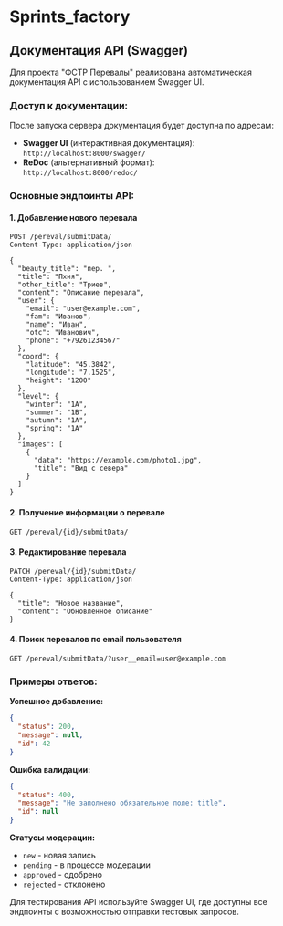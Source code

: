 # Sprints_factory

## Документация API (Swagger)

Для проекта "ФСТР Перевалы" реализована автоматическая документация API с использованием Swagger UI.

### Доступ к документации:

После запуска сервера документация будет доступна по адресам:
- **Swagger UI** (интерактивная документация):  
  `http://localhost:8000/swagger/`
- **ReDoc** (альтернативный формат):  
  `http://localhost:8000/redoc/`

### Основные эндпоинты API:

#### 1. Добавление нового перевала
```http
POST /pereval/submitData/
Content-Type: application/json

{
  "beauty_title": "пер. ",
  "title": "Пхия",
  "other_title": "Триев",
  "content": "Описание перевала",
  "user": {
    "email": "user@example.com",
    "fam": "Иванов",
    "name": "Иван",
    "otc": "Иванович",
    "phone": "+79261234567"
  },
  "coord": {
    "latitude": "45.3842",
    "longitude": "7.1525",
    "height": "1200"
  },
  "level": {
    "winter": "1A",
    "summer": "1B",
    "autumn": "1A",
    "spring": "1A"
  },
  "images": [
    {
      "data": "https://example.com/photo1.jpg",
      "title": "Вид с севера"
    }
  ]
}
```

#### 2. Получение информации о перевале
```http
GET /pereval/{id}/submitData/
```

#### 3. Редактирование перевала
```http
PATCH /pereval/{id}/submitData/
Content-Type: application/json

{
  "title": "Новое название",
  "content": "Обновленное описание"
}
```

#### 4. Поиск перевалов по email пользователя
```http
GET /pereval/submitData/?user__email=user@example.com
```

### Примеры ответов:

**Успешное добавление:**
```json
{
  "status": 200,
  "message": null,
  "id": 42
}
```

**Ошибка валидации:**
```json
{
  "status": 400,
  "message": "Не заполнено обязательное поле: title",
  "id": null
}
```

**Статусы модерации:**
- `new` - новая запись
- `pending` - в процессе модерации
- `approved` - одобрено
- `rejected` - отклонено

Для тестирования API используйте Swagger UI, где доступны все эндпоинты с возможностью отправки тестовых запросов.
